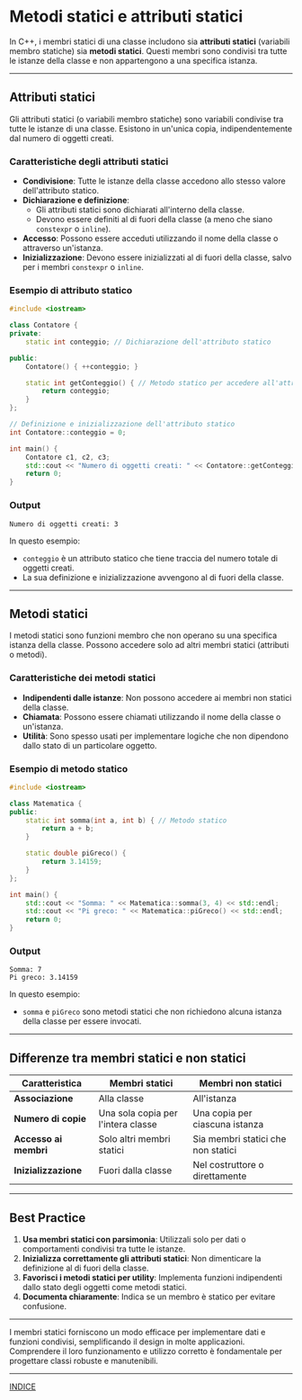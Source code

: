 # **Metodi statici e attributi statici**

In C++, i membri statici di una classe includono sia **attributi statici** (variabili membro statiche) sia **metodi statici**. Questi membri sono condivisi tra tutte le istanze della classe e non appartengono a una specifica istanza.

---

## **Attributi statici**

Gli attributi statici (o variabili membro statiche) sono variabili condivise tra tutte le istanze di una classe. Esistono in un'unica copia, indipendentemente dal numero di oggetti creati.

### **Caratteristiche degli attributi statici**

- **Condivisione**: Tutte le istanze della classe accedono allo stesso valore dell'attributo statico.
- **Dichiarazione e definizione**:
  - Gli attributi statici sono dichiarati all'interno della classe.
  - Devono essere definiti al di fuori della classe (a meno che siano `constexpr` o `inline`).
- **Accesso**: Possono essere acceduti utilizzando il nome della classe o attraverso un'istanza.
- **Inizializzazione**: Devono essere inizializzati al di fuori della classe, salvo per i membri `constexpr` o `inline`.

### **Esempio di attributo statico**

```cpp
#include <iostream>

class Contatore {
private:
    static int conteggio; // Dichiarazione dell'attributo statico

public:
    Contatore() { ++conteggio; }

    static int getConteggio() { // Metodo statico per accedere all'attributo
        return conteggio;
    }
};

// Definizione e inizializzazione dell'attributo statico
int Contatore::conteggio = 0;

int main() {
    Contatore c1, c2, c3;
    std::cout << "Numero di oggetti creati: " << Contatore::getConteggio() << std::endl;
    return 0;
}
```

### **Output**

```
Numero di oggetti creati: 3
```

In questo esempio:
- `conteggio` è un attributo statico che tiene traccia del numero totale di oggetti creati.
- La sua definizione e inizializzazione avvengono al di fuori della classe.

---

## **Metodi statici**

I metodi statici sono funzioni membro che non operano su una specifica istanza della classe. Possono accedere solo ad altri membri statici (attributi o metodi).

### **Caratteristiche dei metodi statici**

- **Indipendenti dalle istanze**: Non possono accedere ai membri non statici della classe.
- **Chiamata**: Possono essere chiamati utilizzando il nome della classe o un'istanza.
- **Utilità**: Sono spesso usati per implementare logiche che non dipendono dallo stato di un particolare oggetto.

### **Esempio di metodo statico**

```cpp
#include <iostream>

class Matematica {
public:
    static int somma(int a, int b) { // Metodo statico
        return a + b;
    }

    static double piGreco() {
        return 3.14159;
    }
};

int main() {
    std::cout << "Somma: " << Matematica::somma(3, 4) << std::endl;
    std::cout << "Pi greco: " << Matematica::piGreco() << std::endl;
    return 0;
}
```

### **Output**

```
Somma: 7
Pi greco: 3.14159
```

In questo esempio:
- `somma` e `piGreco` sono metodi statici che non richiedono alcuna istanza della classe per essere invocati.

---

## **Differenze tra membri statici e non statici**

| **Caratteristica**             | **Membri statici**                      | **Membri non statici**                 |
|--------------------------------|-----------------------------------------|----------------------------------------|
| **Associazione**              | Alla classe                             | All'istanza                            |
| **Numero di copie**           | Una sola copia per l'intera classe      | Una copia per ciascuna istanza         |
| **Accesso ai membri**         | Solo altri membri statici               | Sia membri statici che non statici     |
| **Inizializzazione**          | Fuori dalla classe                      | Nel costruttore o direttamente         |

---

## **Best Practice**

1. **Usa membri statici con parsimonia**: Utilizzali solo per dati o comportamenti condivisi tra tutte le istanze.
2. **Inizializza correttamente gli attributi statici**: Non dimenticare la definizione al di fuori della classe.
3. **Favorisci i metodi statici per utility**: Implementa funzioni indipendenti dallo stato degli oggetti come metodi statici.
4. **Documenta chiaramente**: Indica se un membro è statico per evitare confusione.

---

I membri statici forniscono un modo efficace per implementare dati e funzioni condivisi, semplificando il design in molte applicazioni. Comprendere il loro funzionamento e utilizzo corretto è fondamentale per progettare classi robuste e manutenibili.

---
[INDICE](<README.md>)